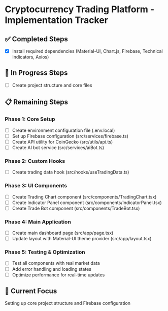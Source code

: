# Cryptocurrency Trading Platform - Implementation Tracker

## ✅ Completed Steps
- [x] Install required dependencies (Material-UI, Chart.js, Firebase, Technical Indicators, Axios)

## 🔄 In Progress Steps
- [ ] Create project structure and core files

## 📋 Remaining Steps

### Phase 1: Core Setup
- [ ] Create environment configuration file (.env.local)
- [ ] Set up Firebase configuration (src/services/firebase.ts)
- [ ] Create API utility for CoinGecko (src/utils/api.ts)
- [ ] Create AI bot service (src/services/aiBot.ts)

### Phase 2: Custom Hooks
- [ ] Create trading data hook (src/hooks/useTradingData.ts)

### Phase 3: UI Components
- [ ] Create Trading Chart component (src/components/TradingChart.tsx)
- [ ] Create Indicator Panel component (src/components/IndicatorPanel.tsx)
- [ ] Create Trade Bot component (src/components/TradeBot.tsx)

### Phase 4: Main Application
- [ ] Create main dashboard page (src/app/page.tsx)
- [ ] Update layout with Material-UI theme provider (src/app/layout.tsx)

### Phase 5: Testing & Optimization
- [ ] Test all components with real market data
- [ ] Add error handling and loading states
- [ ] Optimize performance for real-time updates

## 🎯 Current Focus
Setting up core project structure and Firebase configuration
